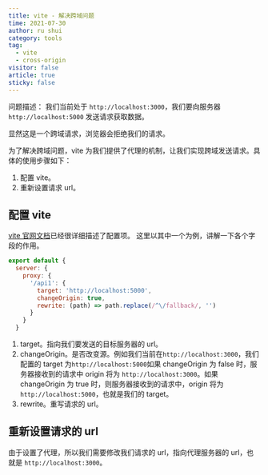 ```yaml
---
title: vite - 解决跨域问题
time: 2021-07-30
author: ru shui
category: tools
tag:
  - vite
  - cross-origin
visitor: false
article: true
sticky: false
---
```


问题描述：
我们当前处于 `http://localhost:3000`，我们要向服务器 `http://localhost:5000` 发送请求获取数据。

显然这是一个跨域请求，浏览器会拒绝我们的请求。

为了解决跨域问题，vite 为我们提供了代理的机制，让我们实现跨域发送请求。具体的使用步骤如下：

1. 配置 vite。
2. 重新设置请求 url。

## 配置 vite

[vite 官网文档](https://vitejs.cn/config/#server-proxy)已经很详细描述了配置项。
这里以其中一个为例，讲解一下各个字段的作用。

```javascript
export default {
  server: {
    proxy: {
      '/api1': {
        target: 'http://localhost:5000',
        changeOrigin: true,
        rewrite: (path) => path.replace(/^\/fallback/, '')
      }
    }
  }
```

1. target。指向我们要发送的目标服务器的 url。
2. changeOrigin。是否改变源。例如我们当前在`http://localhost:3000`，我们配置的 target 为`http://localhost:5000`如果 changeOrigin 为 false 时，服务器接收到的请求中 origin 将为 `http://localhost:3000`。如果 changeOrigin 为 true 时，则服务器接收到的请求中，origin 将为 `http://localhost:5000`，也就是我们的 target。
3. rewrite。重写请求的 url。

## 重新设置请求的 url

由于设置了代理，所以我们需要修改我们请求的 url，指向代理服务器的 url，也就是 `http://localhost:3000`。
